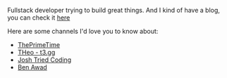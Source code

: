 Fullstack developer trying to build great things. And I kind of have a blog, you can check it [here](https://blog.artava.studio/)

Here are some channels I'd love you to know about:
  - [ThePrimeTime](https://www.youtube.com/@ThePrimeTimeagen)
  - [THeo - t3.gg](https://www.youtube.com/c/theobrowne1017)
  - [Josh Tried Coding](https://www.youtube.com/@joshtriedcoding)
  - [Ben Awad](https://www.youtube.com/@bawad)
